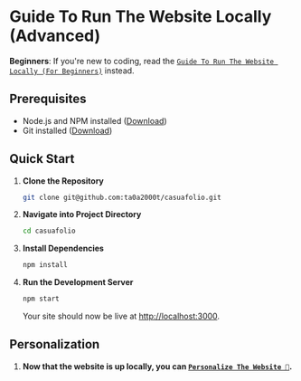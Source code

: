 # Guide To Run The Website Locally (Advanced)

**Beginners**: If you're new to coding, read the [`Guide To Run The Website Locally (For Beginners)`](./detailed_setup_guide.md) instead.


## Prerequisites
- Node.js and NPM installed ([Download](https://nodejs.org/en/download/))
- Git installed ([Download](https://git-scm.com/downloads))

## Quick Start
1. **Clone the Repository**
   ```bash
   git clone git@github.com:ta0a2000t/casuafolio.git
   ```

2. **Navigate into Project Directory**
   ```bash
   cd casuafolio
   ```

3. **Install Dependencies**
   ```bash
   npm install
   ```

4. **Run the Development Server**
   ```bash
   npm start
   ```
   Your site should now be live at [http://localhost:3000](http://localhost:3000).

## Personalization

1. **Now that the website is up locally, you can [`Personalize The Website 🎨`](./personalize.md).**
